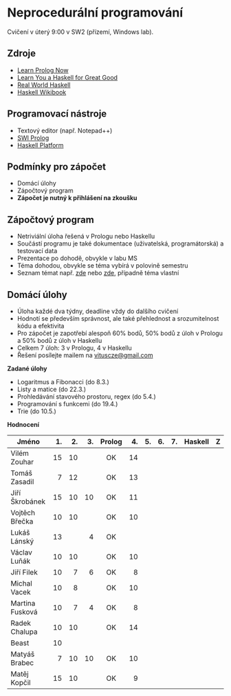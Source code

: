 Neprocedurální programování
===========================

Cvičení v úterý 9:00 v SW2 (přízemí, Windows lab).

Zdroje
------

- [Learn Prolog Now](http://www.learnprolognow.org/)
- [Learn You a Haskell for Great Good](http://learnyouahaskell.com/)
- [Real World Haskell](http://book.realworldhaskell.org/)
- [Haskell Wikibook](https://en.wikibooks.org/wiki/Haskell)

Programovací nástroje
---------------------

- Textový editor (např. Notepad++)
- [SWI Prolog](http://www.swi-prolog.org/)
- [Haskell Platform](https://www.haskell.org/platform/)

Podmínky pro zápočet
--------------------

- Domácí úlohy
- Zápočtový program
- **Zápočet je nutný k přihlášení na zkoušku**

Zápočtový program
-----------------

- Netriviální úloha řešená v Prologu nebo Haskellu
- Součástí programu je také dokumentace (uživatelská, programátorská) a testovací data
- Prezentace po dohodě, obvykle v labu MS
- Téma dohodou, obvykle se téma vybírá v polovině semestru
- Seznam témat např. [zde](http://kti.mff.cuni.cz/~hric/vyuka/pl_prikl_win.pdf) nebo [zde](http://ksvi.mff.cuni.cz/~dvorak/vyuka/14/NPRG005x01/programy.html), případně téma vlastní

Domácí úlohy
------------

- Úloha každé dva týdny, deadline vždy do dalšího cvičení
- Hodnotí se především správnost, ale také přehlednost a srozumitelnost kódu a efektivita
- Pro zápočet je zapotřebí alespoň 60% bodů, 50% bodů z úloh v Prologu a 50% bodů z úloh v Haskellu
- Celkem 7 úloh: 3 v Prologu, 4 v Haskellu
- Řešení posílejte mailem na vituscze@gmail.com

**Zadané úlohy**

- Logaritmus a Fibonacci (do 8.3.)
- Listy a matice (do 22.3.)
- Prohledávání stavového prostoru, regex (do 5.4.)
- Programování s funkcemi (do 19.4.)
- Trie (do 10.5.)

**Hodnocení**

| Jméno              | 1. | 2. | 3. | Prolog | 4. | 5. | 6. | 7. | Haskell |  Z |
| ------------------ | --:| --:| --:|:------:| --:| --:| --:| --:|:-------:|:--:|
| Vilém Zouhar       | 15 | 10 |    |     OK | 14 |    |    |    |         |    |
| Tomáš Zasadil      |  7 | 12 |    |     OK | 13 |    |    |    |         |    |
| Jiří Škrobánek     | 15 | 10 | 10 |     OK | 11 |    |    |    |         |    |
| Vojtěch Břečka     | 10 | 10 |    |     OK | 10 |    |    |    |         |    |
| Lukáš Lánský       | 13 |    |  4 |     OK |    |    |    |    |         |    |
| Václav Luňák       | 10 | 10 |    |     OK | 10 |    |    |    |         |    |
| Jiří Filek         | 10 |  7 |  6 |     OK |  8 |    |    |    |         |    |
| Michal Vacek       | 10 |  8 |    |     OK | 10 |    |    |    |         |    |
| Martina Fusková    | 10 |  7 |  4 |     OK |  8 |    |    |    |         |    |
| Radek Chalupa      | 10 | 10 |    |     OK | 14 |    |    |    |         |    |
| Beast              | 10 |    |    |        |    |    |    |    |         |    |
| Matyáš Brabec      |  7 | 10 | 10 |     OK | 10 |    |    |    |         |    |
| Matěj Kopčil       | 15 | 10 |    |     OK |  9 |    |    |    |         |    |
